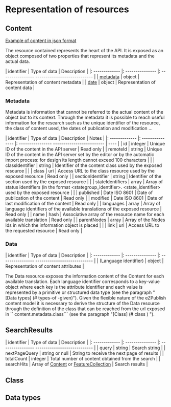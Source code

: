 # Representation of resources

## Content

[Example of content in json format](example/content.json)

The resource contained represents the heart of the API. It is exposed as an object composed of two properties that represent its metadata and the actual data.

| identifier | Type of data | Description |
|: ------------- |: --------------- |: ---------------- ---------------------------- |
| [metadata](#metadata) | object | Representation of content metadata |
| [date](#date) | object | Representation of content data |

### Metadata

Metadata is information that cannot be referred to the actual content of the object but to its context. Through the metadata it is possible to reach useful information for the research such as the unique identifier of the resource, the class of content used, the dates of publication and modification ...

| identifier | Type of data | Description | Notes |
|: ------------- |: --------------- |: ---------------- ------------------------- | ---- |
| id | integer | Unique ID of the content in the API server | Read only |
| remoteId | string | Unique ID of the content in the API server set by the editor or by the automatic import process: for design its length cannot exceed 100 characters | |
| classIdentifier | string | Identifier of the content class used by the exposed resource | |
| class | uri | Access URL to the class resource used by the exposed resource | Read only |
| sectionIdentifier | string | Identifier of the section used by the exposed resource | |
| stateIdentifiers | array | Array of status identifiers (in the format <stategroup_identifier>. <state_identifier> used by the exposed resource | |
| published | Date ISO 8601 | Date of publication of the content | Read only |
| modified | Date ISO 8601 | Date of last modification of the content | Read only |
| languages ​​| array | Array of language identifiers of the available translations of the exposed resource | Read only |
| name | hash | Associative array of the resource name for each available translation | Read only |
| parentNodes | array | Array of the Nodes Ids in which the information object is placed | |
| link | uri | Access URL to the requested resource | Read only |

### Data

| identifier | Type of data | Description |
|: ------------- |: --------------- |: ---------------- ---------------------------- |
| (Language identifier) ​​| object | Representation of content attributes |

The Data resource exposes the information content of the Content for each available translation. Each language identifier corresponds to a key-value object where each key is the attribute identifier and each value is represented by a primitive or structured data type (see the paragraph "[Data types] (# types-of -given)").
Given the flexible nature of the eZPublish content model it is necessary to derive the structure of the Data resource through the definition of the class that can be reached from the url exposed in `` content.metadata.class``` (see the paragraph "[Class] (# class ) ").


## SearchResults
| identifier | Type of data | Description |
|: ------------- |: --------------- |: ---------------- ---------------------------- |
| query | string | Search string |
| nextPageQuery | string or null | String to receive the next page of results |
| totalCount | integer | Total number of content obtained from the search |
| searchHits | Array of [Content](05-resources#content) or [FeatureCollection](http://geojson.org/geojson-spec.html#feature-collection-objects) | Search results |

## Class

## Data types

